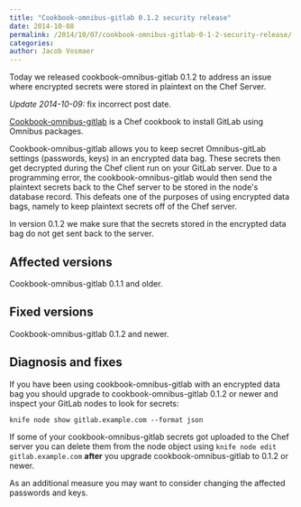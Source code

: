 ```yaml
---
title: "Cookbook-omnibus-gitlab 0.1.2 security release"
date: 2014-10-08
permalink: /2014/10/07/cookbook-omnibus-gitlab-0-1-2-security-release/
categories:
author: Jacob Vosmaer
---
```


Today we released cookbook-omnibus-gitlab 0.1.2 to address an issue where
encrypted secrets were stored in plaintext on the Chef Server.

<!--more-->

_Update 2014-10-09:_ fix incorrect post date.

[Cookbook-omnibus-gitlab](https://gitlab.com/gitlab-org/cookbook-omnibus-gitlab)
is a Chef cookbook to install GitLab using Omnibus packages.

Cookbook-omnibus-gitlab allows you to keep secret Omnibus-gitLab settings
(passwords, keys) in an encrypted data bag. These secrets then get decrypted
during the Chef client run on your GitLab server. Due to a programming error,
the cookbook-omnibus-gitlab would then send the plaintext secrets back to the
Chef server to be stored in the node's database record. This defeats one of the
purposes of using encrypted data bags, namely to keep plaintext secrets off of
the Chef server.

In version 0.1.2 we make sure that the secrets stored in the encrypted data bag
do not get sent back to the server.

## Affected versions

Cookbook-omnibus-gitlab 0.1.1 and older.

## Fixed versions

Cookbook-omnibus-gitlab 0.1.2 and newer.

## Diagnosis and fixes

If you have been using cookbook-omnibus-gitlab with an encrypted data bag you
should upgrade to cookbook-omnibus-gitlab 0.1.2 or newer and inspect your
GitLab nodes to look for secrets:

```
knife node show gitlab.example.com --format json
```

If some of your cookbook-omnibus-gitlab secrets got uploaded to the Chef server
you can delete them from the node object using `knife node edit
gitlab.example.com` **after** you upgrade cookbook-omnibus-gitlab to 0.1.2 or
newer.

As an additional measure you may want to consider changing the affected
passwords and keys.
